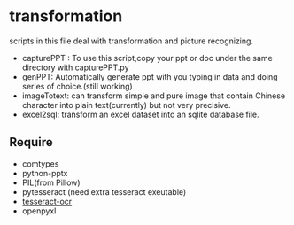 # transformation

scripts in this file deal with transformation and picture recognizing.
+ capturePPT : To use this script,copy your ppt or doc under the same directory with capturePPT.py
+ genPPT: Automatically generate ppt with you typing in data and doing series of choice.(still working)
+ imageTotext: can transform simple and pure image that contain Chinese character into plain text(currently) but not very precisive.
+ excel2sql: transform an excel dataset into an sqlite database file.

## Require

- comtypes
- python-pptx
- PIL(from Pillow)
- pytesseract (need extra tesseract exeutable)
- [tesseract-ocr](https://github.com/tesseract-ocr/tesseract)
- openpyxl
